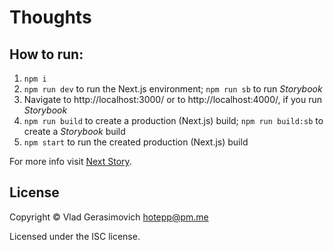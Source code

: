 # Thoughts

## How to run:

1. `npm i`
2. `npm run dev` to run the Next.js environment; `npm run sb` to run _Storybook_
3. Navigate to http://localhost:3000/ or to http://localhost:4000/, if you run _Storybook_
4. `npm run build` to create a production (Next.js) build; `npm run build:sb` to create a _Storybook_ build
5. `npm start` to run the created production (Next.js) build

For more info visit [Next Story](https://github.com/hotepp/next-story).

## License

Copyright © Vlad Gerasimovich <hotepp@pm.me>

Licensed under the ISC license.
